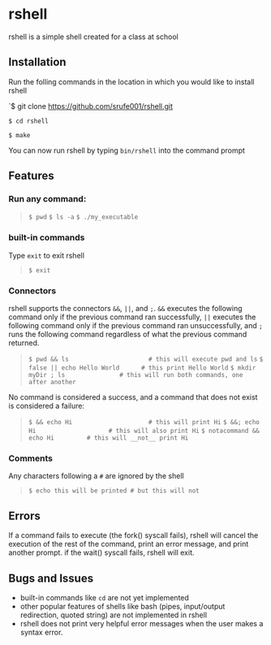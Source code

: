 # rshell
rshell is a simple shell created for a class at school

## Installation ##

Run the folling commands in the location in which you would like to install
rshell

`$ git clone https://github.com/srufe001/rshell.git

`$ cd rshell`

`$ make`

You can now run rshell by typing `bin/rshell` into the command prompt

## Features ##

### Run any command: ###

> `$ pwd`
> `$ ls -a`
> `$ ./my_executable`

### built-in commands ###

Type `exit` to exit rshell

> `$ exit`

### Connectors ###

rshell supports the connectors `&&`, `||`, and `;`.
`&&` executes the following command only if the previous command ran
successfully,
`||` executes the following command only if the previous command ran unsuccessfully, 
and `;` runs the following command regardless of what the previous command returned.

> `$ pwd && ls                      # this will execute pwd and ls`
> `$ false || echo Hello World      # this print Hello World`
> `$ mkdir myDir ; ls               # this will run both commands, one after another`

No command is considered a success, and a command that does not exist is
considered a failure:

> `$ && echo Hi                     # this will print Hi`
> `$ &&; echo Hi                    # this will also print Hi`
> `$ notacommand && echo Hi         # this will __not__ print Hi`

### Comments ###

Any characters following a `#` are ignored by the shell

> `$ echo this will be printed # but this will not`

## Errors ##

If a command fails to execute (the fork() syscall fails), rshell will cancel the execution of the rest of
the command, print an error message, and print another prompt.
if the wait() syscall fails, rshell will exit.

## Bugs and Issues ##

* built-in commands like `cd` are not yet implemented
* other popular features of shells like bash (pipes, input/output redirection, quoted string) are not implemented in rshell 
* rshell does not print very helpful error messages when the user makes a syntax error. 
